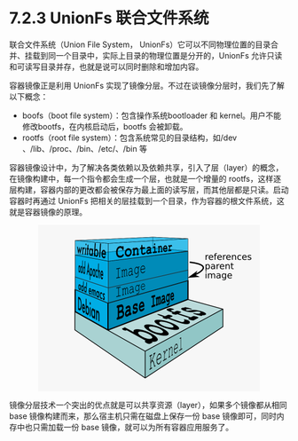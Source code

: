 # 7.2.3 UnionFs 联合文件系统

联合文件系统（Union File System， UnionFs）它可以不同物理位置的目录合并、挂载到同一个目录中，实际上目录的物理位置是分开的，UnionFs 允许只读和可读写目录并存，也就是说可以同时删除和增加内容。

容器镜像正是利用 UnionFs 实现了镜像分层。不过在谈镜像分层时，我们先了解以下概念：

- boofs（boot file system）：包含操作系统bootloader 和 kernel。用户不能修改bootfs，在内核启动后，bootfs 会被卸载。
- rootfs（root file system）：包含系统常见的目录结构，如/dev 、/lib、/proc、/bin、/etc/、/bin 等

容器镜像设计中，为了解决各类依赖以及依赖共享，引入了层（layer）的概念，在镜像构建中，每一个指令都会生成一个层，也就是一个增量的 rootfs，这样逐层构建，容器内部的更改都会被保存为最上面的读写层，而其他层都是只读。启动容器时再通过 UnionFs 把相关的层挂载到一个目录，作为容器的根文件系统，这就是容器镜像的原理。

<div  align="center">
	<img src="../assets/docker-filesystems-multilayer.png" width = "400"  align=center />
</div>

镜像分层技术一个突出的优点就是可以共享资源（layer），如果多个镜像都从相同 base 镜像构建而来，那么宿主机只需在磁盘上保存一份 base 镜像即可，同时内存中也只需加载一份 base 镜像，就可以为所有容器应用服务了。